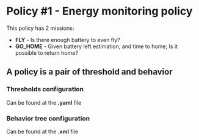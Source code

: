# Policy #1 - Energy monitoring policy

This policy has 2 missions:

- **FLY** - Is there enough battery to even fly?
- **GO_HOME** - Given battery left estimation, and time to home; Is it possible to return home?


## A policy is a pair of threshold and behavior

### Thresholds configuration

Can be found at the **.yaml** file

### Behavior tree configuration

Can be found at the **.xml** file
